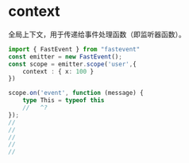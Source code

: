 # context

全局上下文，用于传递给事件处理函数（即监听器函数）。

```ts twoslash
import { FastEvent } from "fastevent"
const emitter = new FastEvent();
const scope = emitter.scope('user',{
    context : { x: 100 }
})

scope.on('event', function (message) {
    type This = typeof this
    //   ^?
});
// 
// 
// 
// 
// 
```
